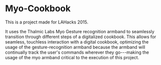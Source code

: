 # Myo-Cookbook
This is a project made for LAHacks 2015. 

It uses the Thalmic Labs Myo Gesture recognition armband to seamlessly transition through
different steps of a digitalized cookbook. This allows for seamless, touchless interaction 
with a digital cookbook, optimizing the usage of the gesture-recognition armband because 
the armband will continually track the user's commands wherever they go---making the usage 
of the myo armband critical to the execution of this project. 

